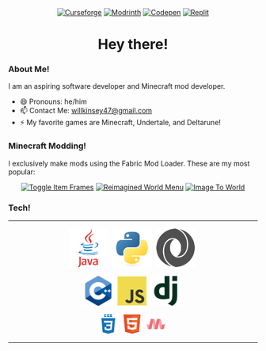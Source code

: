
<div align="center">
  <a href="https://www.curseforge.com/members/iamaprogramer/projects">
    <img src="https://img.shields.io/badge/Curseforge-black?style=for-the-badge&logo=curseforge" title="Curseforge" alt="Curseforge"></a>
  <a href="https://modrinth.com/user/lamaprogramer">
    <img src="https://img.shields.io/badge/Modrinth-black?style=for-the-badge&logo=modrinth" title="Modrinth" alt="Modrinth"></a>
  <a href="https://codepen.io/lamaprogramer">
    <img src="https://img.shields.io/badge/Codepen-black?style=for-the-badge&logo=codepen" title="Codepen" alt="Codepen"></a>
  <a href="https://replit.com/@hellohoomans">
    <img src="https://img.shields.io/badge/Codepen-black?style=for-the-badge&logo=replit" title="Replit" alt="Replit"></a>
</div>
<h1 align="center">Hey there!</h1>

### About Me!

I am an aspiring software developer and Minecraft mod developer.

- 😄 Pronouns: he/him
- 📫 Contact Me: willkinsey47@gmail.com
- ⚡ My favorite games are Minecraft, Undertale, and Deltarune!

### Minecraft Modding!

I exclusively make mods using the Fabric Mod Loader. These are my most popular: 

<div align="center">
  <a href="https://www.curseforge.com/minecraft/mc-mods/toggle-item-frames">
    <img src="https://img.shields.io/modrinth/dt/sv9FlLct?style=for-the-badge&logo=modrinth&label=Toggle%20Item%20Frames&labelColor=black&color=231bd96a" title="Toggle Item Frames" alt="Toggle Item Frames"></a>
  <a href="https://www.curseforge.com/minecraft/mc-mods/reimagined-world-menu">
    <img src="https://img.shields.io/modrinth/dt/wtmnclgA?style=for-the-badge&logo=modrinth&label=Reimagined%20World%20Menu&labelColor=black&color=231bd96a" title="Reimagined World Menu" alt="Reimagined World Menu"></a>
  <a href="https://www.curseforge.com/minecraft/mc-mods/imagetoworld">
    <img src="https://img.shields.io/modrinth/dt/gvoVWbsn?style=for-the-badge&logo=modrinth&label=Image%20To%20World&labelColor=black&color=231bd96a" title="Image To World" alt="Image To World"></a>
</div>

### Tech!

---

<div align="center">
  <img src="https://github.com/devicons/devicon/blob/master/icons/java/java-original-wordmark.svg" title="Java" alt="Java" width="80" height="80"/>&nbsp;
  <img src="https://github.com/devicons/devicon/blob/master/icons/python/python-original.svg" title="Python" alt="Python" width="80" height="80"/>&nbsp;
  <img src="https://github.com/devicons/devicon/blob/master/icons/json/json-plain.svg" title="JSON" alt="JSON" width="80" height="80"/>&nbsp;

  <img src="https://github.com/devicons/devicon/blob/master/icons/cplusplus/cplusplus-original.svg" title="C++" alt="C++" width="60" height="60"/>&nbsp;
  <img src="https://github.com/devicons/devicon/blob/master/icons/javascript/javascript-original.svg" title="JavaScript" alt="JavaScript" width="60" height="60"/>&nbsp;
  <img src="https://github.com/devicons/devicon/blob/master/icons/django/django-plain.svg" title="Django" alt="Django" width="60" height="60"/>&nbsp;

  <img src="https://github.com/devicons/devicon/blob/master/icons/css3/css3-plain-wordmark.svg"  title="CSS3" alt="CSS" width="40" height="40"/>&nbsp;
  <img src="https://github.com/devicons/devicon/blob/master/icons/html5/html5-original.svg" title="HTML5" alt="HTML" width="40" height="40"/>&nbsp;
  <img src="https://github.com/devicons/devicon/blob/master/icons/materializecss/materializecss-original.svg"  title="Materialize CSS" alt="Materialize CSS" width="40" height="40"/>&nbsp;
</div>

---
<!--
**lamaprogramer/lamaprogramer** is a ✨ _special_ ✨ repository because its `README.md` (this file) appears on your GitHub profile.

Here are some ideas to get you started:

- 🔭 I’m currently working on ...
- 🌱 I’m currently learning ...
- 👯 I’m looking to collaborate on ...
- 🤔 I’m looking for help with ...
- 💬 Ask me about ...
- 📫 How to reach me: ...
- 😄 Pronouns: ...
- ⚡ Fun fact: ...
-->
